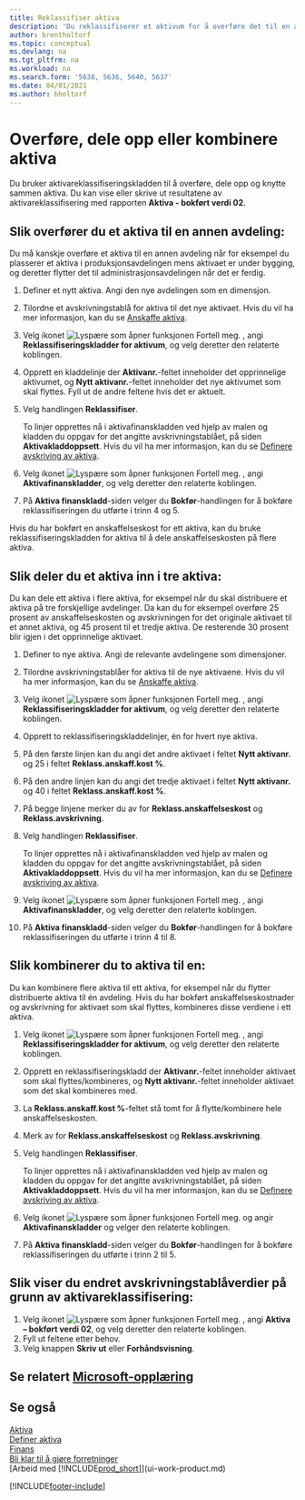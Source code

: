 ```yaml
---
title: Reklassifiser aktiva
description: 'Du reklassifiserer et aktivum for å overføre det til en annen avdeling, dele det opp eller kombinere det med andre aktiva.'
author: brentholtorf
ms.topic: conceptual
ms.devlang: na
ms.tgt_pltfrm: na
ms.workload: na
ms.search.form: '5638, 5636, 5640, 5637'
ms.date: 04/01/2021
ms.author: bholtorf
---
```

# Overføre, dele opp eller kombinere aktiva

Du bruker aktivareklassifiseringskladden til å overføre, dele opp og knytte sammen aktiva. Du kan vise eller skrive ut resultatene av aktivareklassifisering med rapporten **Aktiva - bokført verdi 02**.

## Slik overfører du et aktiva til en annen avdeling:

Du må kanskje overføre et aktiva til en annen avdeling når for eksempel du plasserer et aktiva i produksjonsavdelingen mens aktivaet er under bygging, og deretter flytter det til administrasjonsavdelingen når det er ferdig.  

1. Definer et nytt aktiva. Angi den nye avdelingen som en dimensjon.  
2. Tilordne et avskrivningstablå for aktiva til det nye aktivaet. Hvis du vil ha mer informasjon, kan du se [Anskaffe aktiva](fa-how-acquire.md).
3. Velg ikonet ![Lyspære som åpner funksjonen Fortell meg.](media/ui-search/search_small.png "Fortell hva du vil gjøre") , angi **Reklassifiseringskladder for aktivum**, og velg deretter den relaterte koblingen.
4. Opprett en kladdelinje der **Aktivanr.**-feltet inneholder det opprinnelige aktivumet, og **Nytt aktivanr.**-feltet inneholder det nye aktivumet som skal flyttes. Fyll ut de andre feltene hvis det er aktuelt.  
5. Velg handlingen **Reklassifiser**.

    To linjer opprettes nå i aktivafinanskladden ved hjelp av malen og kladden du oppgav for det angitte avskrivningstablået, på siden **Aktivakladdoppsett**. Hvis du vil ha mer informasjon, kan du se [Definere avskriving av aktiva](fa-how-setup-depreciation.md).
6. Velg ikonet ![Lyspære som åpner funksjonen Fortell meg.](media/ui-search/search_small.png "Fortell hva du vil gjøre") , angi **Aktivafinanskladder**, og velg deretter den relaterte koblingen.    
7. På **Aktiva finanskladd**-siden velger du **Bokfør**-handlingen for å bokføre reklassifiseringen du utførte i trinn 4 og 5.

Hvis du har bokført en anskaffelseskost for ett aktiva, kan du bruke reklassifiseringskladden for aktiva til å dele anskaffelseskosten på flere aktiva.  

## Slik deler du et aktiva inn i tre aktiva:
Du kan dele ett aktiva i flere aktiva, for eksempel når du skal distribuere et aktiva på tre forskjellige avdelinger. Da kan du for eksempel overføre 25 prosent av anskaffelseskosten og avskrivningen for det originale aktivaet til et annet aktiva, og 45 prosent til et tredje aktiva. De resterende 30 prosent blir igjen i det opprinnelige aktivaet.

1. Definer to nye aktiva. Angi de relevante avdelingene som dimensjoner.  
2. Tilordne avskrivningstablåer for aktiva til de nye aktivaene. Hvis du vil ha mer informasjon, kan du se [Anskaffe aktiva](fa-how-acquire.md).
3. Velg ikonet ![Lyspære som åpner funksjonen Fortell meg.](media/ui-search/search_small.png "Fortell hva du vil gjøre") , angi **Reklassifiseringskladder for aktivum**, og velg deretter den relaterte koblingen.
4. Opprett to reklassifiseringskladdelinjer, én for hvert nye aktiva.
5. På den første linjen kan du angi det andre aktivaet i feltet **Nytt aktivanr.** og 25 i feltet **Reklass.anskaff.kost %**.
6. På den andre linjen kan du angi det tredje aktivaet i feltet **Nytt aktivanr.** og 40 i feltet **Reklass.anskaff.kost %**.
7. På begge linjene merker du av for **Reklass.anskaffelseskost** og **Reklass.avskrivning**.  
8. Velg handlingen **Reklassifiser**.  

    To linjer opprettes nå i aktivafinanskladden ved hjelp av malen og kladden du oppgav for det angitte avskrivningstablået, på siden **Aktivakladdoppsett**. Hvis du vil ha mer informasjon, kan du se [Definere avskriving av aktiva](fa-how-setup-depreciation.md).    
9. Velg ikonet ![Lyspære som åpner funksjonen Fortell meg.](media/ui-search/search_small.png "Fortell hva du vil gjøre") , angi **Aktivafinanskladder**, og velg deretter den relaterte koblingen.
10. På **Aktiva finanskladd**-siden velger du **Bokfør**-handlingen for å bokføre reklassifiseringen du utførte i trinn 4 til 8.

## Slik kombinerer du to aktiva til en:

Du kan kombinere flere aktiva til ett aktiva, for eksempel når du flytter distribuerte aktiva til én avdeling. Hvis du har bokført anskaffelseskostnader og avskrivning for aktivaet som skal flyttes, kombineres disse verdiene i ett aktiva.

1. Velg ikonet ![Lyspære som åpner funksjonen Fortell meg.](media/ui-search/search_small.png "Fortell hva du vil gjøre") , angi **Reklassifiseringskladder for aktivum**, og velg deretter den relaterte koblingen.
2. Opprett en reklassifiseringskladd der **Aktivanr.**-feltet inneholder aktivaet som skal flyttes/kombineres, og **Nytt aktivanr.**-feltet inneholder aktivaet som det skal kombineres med.
3. La **Reklass.anskaff.kost %**-feltet stå tomt for å flytte/kombinere hele anskaffelseskosten.  
4. Merk av for **Reklass.anskaffelseskost** og **Reklass.avskrivning**.
5. Velg handlingen **Reklassifiser**.

    To linjer opprettes nå i aktivafinanskladden ved hjelp av malen og kladden du oppgav for det angitte avskrivningstablået, på siden **Aktivakladdoppsett**. Hvis du vil ha mer informasjon, kan du se [Definere avskriving av aktiva](fa-how-setup-depreciation.md).   
6. Velg ikonet ![Lyspære som åpner funksjonen Fortell meg.](media/ui-search/search_small.png "Fortell hva du vil gjøre") og angir **Aktivafinanskladder** og velger den relaterte koblingen.
7. På **Aktiva finanskladd**-siden velger du **Bokfør**-handlingen for å bokføre reklassifiseringen du utførte i trinn 2 til 5.

## Slik viser du endret avskrivningstablåverdier på grunn av aktivareklassifisering:

1. Velg ikonet ![Lyspære som åpner funksjonen Fortell meg.](media/ui-search/search_small.png "Fortell hva du vil gjøre") , angi **Aktiva – bokført verdi 02**, og velg deretter den relaterte koblingen.
2. Fyll ut feltene etter behov.
3. Velg knappen **Skriv ut** eller **Forhåndsvisning**.  

## Se relatert [Microsoft-opplæring](/training/paths/reclassify-fixed-assets/)

## Se også

[Aktiva](fa-manage.md)  
[Definer aktiva](fa-setup.md)  
[Finans](finance.md)  
[Bli klar til å gjøre forretninger](ui-get-ready-business.md)  
[Arbeid med [!INCLUDE[prod_short](includes/prod_short.md)]](ui-work-product.md)


[!INCLUDE[footer-include](includes/footer-banner.md)]
